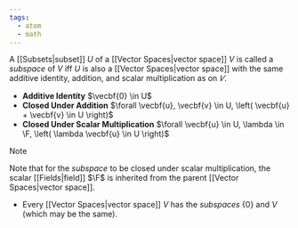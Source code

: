 ```yaml
---
tags:
  - atom
  - math
---
```

A [[Subsets|subset]] $U$ of a [[Vector Spaces|vector space]] $V$ is called a *subspace* of $V$ iff $U$ is also a [[Vector Spaces|vector space]] with the same additive identity, addition, and scalar multiplication as on $𝑉$.
- **Additive Identity**
  $\vecbf{0} \in U$
- **Closed Under Addition**
  $\forall \vecbf{u}, \vecbf{v} \in U, \left( \vecbf{u} + \vecbf{v} \in U \right)$
- **Closed Under Scalar Multiplication**
  $\forall \vecbf{u} \in U, \lambda \in \F, \left( \lambda \vecbf{u} \in U \right)$

> [!note]
> Note that for the *subspace* to be closed under scalar multiplication, the scalar [[Fields|field]] $\F$ is inherited from the parent [[Vector Spaces|vector space]].

- Every [[Vector Spaces|vector space]] $V$ has the *subspaces* $\{0\}$ and $V$ (which may be the same).